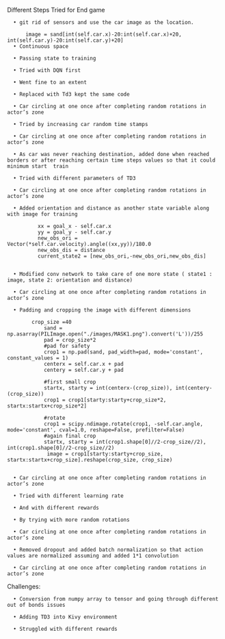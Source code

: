 Different Steps Tried for End  game

      •	git rid of sensors and use the car image as the location. 

          image = sand[int(self.car.x)-20:int(self.car.x)+20, int(self.car.y)-20:int(self.car.y)+20]
      •	Continuous space

      •	Passing state to training 

      •	Tried with DQN first

      •	Went fine to an extent

      •	Replaced with Td3 kept the same code 

      •	Car circling at one once after completing random rotations in actor’s zone

      •	Tried by increasing car random time stamps

      •	Car circling at one once after completing random rotations in actor’s zone

      •	As car was never reaching destination, added done when reached borders or after reaching certain time steps values so that it could minimum start  train 

      •	Tried with different parameters of TD3 

      •	Car circling at one once after completing random rotations in actor’s zone

      •	Added orientation and distance as another state variable along with image for training

              xx = goal_x - self.car.x
              yy = goal_y - self.car.y
              new_obs_ori = Vector(*self.car.velocity).angle((xx,yy))/180.0          
              new_obs_dis = distance
              current_state2 = [new_obs_ori,-new_obs_ori,new_obs_dis]


      •	Modified conv network to take care of one more state ( state1 : image, state 2: orientation and distance) 

      •	Car circling at one once after completing random rotations in actor’s zone

      •	Padding and cropping the image with different dimensions

            crop_size =40
                sand = np.asarray(PILImage.open("./images/MASK1.png").convert('L'))/255
                pad = crop_size*2
                #pad for safety
                crop1 = np.pad(sand, pad_width=pad, mode='constant', constant_values = 1)
                centerx = self.car.x + pad
                centery = self.car.y + pad

                #first small crop
                startx, starty = int(centerx-(crop_size)), int(centery-(crop_size))
                crop1 = crop1[starty:starty+crop_size*2, startx:startx+crop_size*2]

                #rotate
                crop1 = scipy.ndimage.rotate(crop1, -self.car.angle, mode='constant', cval=1.0, reshape=False, prefilter=False)
                #again final crop
                startx, starty = int(crop1.shape[0]//2-crop_size//2), int(crop1.shape[0]//2-crop_size//2)
                 image = crop1[starty:starty+crop_size, startx:startx+crop_size].reshape(crop_size, crop_size)


      •	Car circling at one once after completing random rotations in actor’s zone

      •	Tried with different learning rate 

      •	And with different rewards

      •	By trying with more random rotations

      •	Car circling at one once after completing random rotations in actor’s zone

      •	Removed dropout and added batch normalization so that action values are normalized assuming and added 1*1 convolution

      •	Car circling at one once after completing random rotations in actor’s zone

Challenges:

      •	Conversion from numpy array to tensor and going through different out of bonds issues

      •	Adding TD3 into Kivy environment 

      •	Struggled with different rewards

